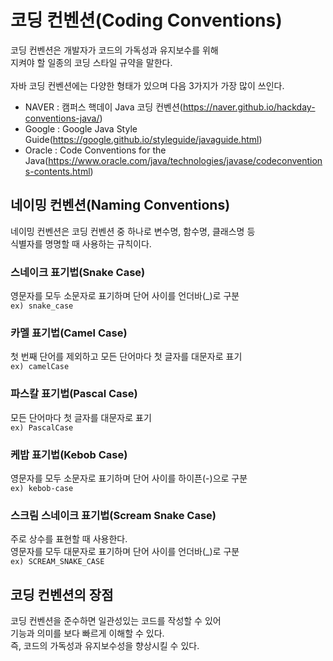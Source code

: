 # 코딩 컨벤션(Coding Conventions)
코딩 컨벤션은 개발자가 코드의 가독성과 유지보수를 위해<br/>
지켜야 할 일종의 코딩 스타일 규약을 말한다.<br/>
<br/>
자바 코딩 컨벤션에는 다양한 형태가 있으며 다음 3가지가 가장 많이 쓰인다.

- NAVER : 캠퍼스 핵데이 Java 코딩 컨벤션(https://naver.github.io/hackday-conventions-java/)
- Google : Google Java Style Guide(https://google.github.io/styleguide/javaguide.html)
- Oracle : Code Conventions for the Java(https://www.oracle.com/java/technologies/javase/codeconventions-contents.html)

## 네이밍 컨벤션(Naming Conventions)
네이밍 컨벤션은 코딩 컨벤션 중 하나로 변수명, 함수명, 클래스명 등<br/>
식별자를 명명할 때 사용하는 규칙이다.<br/>

### 스네이크 표기법(Snake Case)
영문자를 모두 소문자로 표기하며 단어 사이를 언더바(_)로 구분<br/>
`ex) snake_case`
### 카멜 표기법(Camel Case)
첫 번째 단어를 제외하고 모든 단어마다 첫 글자를 대문자로 표기<br/>
`ex) camelCase`
### 파스칼 표기법(Pascal Case)
모든 단어마다 첫 글자를 대문자로 표기<br/>
`ex) PascalCase`
### 케밥 표기법(Kebob Case)
영문자를 모두 소문자로 표기하며 단어 사이를 하이픈(-)으로 구분<br/>
`ex) kebob-case`
### 스크림 스네이크 표기법(Scream Snake Case)
주로 상수를 표현할 때 사용한다.<br/>
영문자를 모두 대문자로 표기하며 단어 사이를 언더바(_)로 구분<br/>
`ex) SCREAM_SNAKE_CASE`

## 코딩 컨벤션의 장점
코딩 컨벤션을 준수하면 일관성있는 코드를 작성할 수 있어<br/>
기능과 의미를 보다 빠르게 이해할 수 있다.<br/>
즉, 코드의 가독성과 유지보수성을 향상시킬 수 있다.
